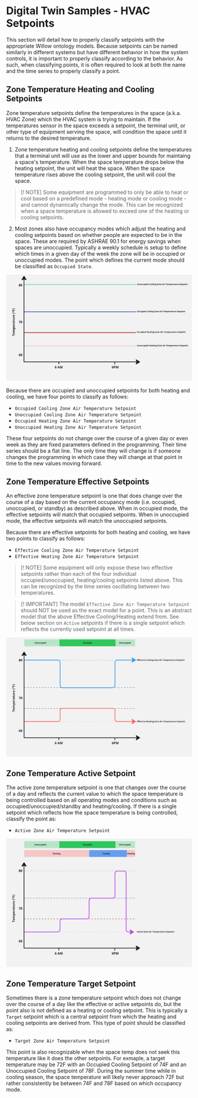 # Digital Twin Samples - HVAC Setpoints

This section will detail how to properly classify setpoints with the appropriate Willow ontology models. Because setpoints can be named similarly in different systems but have different behavior in how the system controls, it is important to properly classify according to the behavior. As such, when classifying points, it is often required to look at both the name and the time series to properly classify a point.

## Zone Temperature Heating and Cooling Setpoints

Zone temperature setpoints define the temperatures in the space (a.k.a. HVAC Zone) which the HVAC system is trying to maintain. If the temperatures sensor in the space exceeds a setpoint, the terminal unit, or other type of equipment serving the space, will condition the space until it returns to the desired temperature.

1. Zone temperature heating and cooling setpoints define the temperatures that a terminal unit will use as the lower and upper bounds for maintaing a space's temperature. When the space temperature drops below the heating setpoint, the unit will heat the space. When the space temperature rises above the cooling setpoint, the unit will cool the space.

> [! NOTE] 
> Some equipment are programmed to only be able to heat or cool based on a predefined mode - heating mode or cooling mode - and cannot dynamically change the mode. This can be recognized when a space temperature is allowed to exceed one of the heating or cooling setpoints.

2. Most zones also have occupancy modes which adjust the heating and cooling setpoints based on whether people are expected to be in the space. These are required by ASHRAE 90.1 for energy savings when spaces are unoccupied. Typically a weekly schedule is setup to define which times in a given day of the week the zone will be in occupied or unoccupied modes. The point which defines the current mode should be classified as `Occupied State`.

![HVAC-Example1](Images/ZoneTempOccupiedUnoccupiedSetpoints.jpg)

Because there are occupied and unoccupied setpoints for both heating and cooling, we have four points to classify as follows:
* `Occupied Cooling Zone Air Temperature Setpoint`
* `Unoccupied Cooling Zone Air Temperature Setpoint`
* `Occupied Heating Zone Air Temperature Setpoint`
* `Unoccupied Heating Zone Air Temperature Setpoint`

These four setpoints do not change over the course of a given day or even week as they are fixed parameters defined in the programming. Their time series should be a flat line. The only time they will change is if someone changes the programming in which case they will change at that point in time to the new values moving forward.

## Zone Temperature Effective Setpoints

An effective zone temperature setpoint is one that does change over the course of a day based on the current occupancy mode (i.e. occupied, unoccupied, or standby) as described above. When in occupied mode, the effective setpoints will match that occupied setpoints. When in unoccupied mode, the effective setpoints will match the unoccupied setpoints.

Because there are effective setpoints for both heating and cooling, we have two points to classify as follows:
* `Effective Cooling Zone Air Temperature Setpoint`
* `Effective Heating Zone Air Temperature Setpoint`

> [! NOTE] 
> Some equipment will only expose these two effective setpoints rather than each of the four individual occupied/unoccupied, heating/cooling setpoints listed above. This can be recognized by the time series oscillating between two temperatures.

> [! IMPORTANT] 
The model `Effective Zone Air Temperature Setpoint` should NOT be used as the exact model for a point. This is an abstract model that the above Effective Cooling/Heating extend from. See below section on `Active` setpoints if there is a single setpoint which reflects the currently used setpoint at all times.

![HVAC-Example1](Images/ZoneTempEffectiveSetpoints.jpg)

## Zone Temperature Active Setpoint

The active zone temperature setpoint is one that changes over the course of a day and reflects the current value to which the space temperature is being controlled based on all operating modes and conditions such as occupied/unoccupied/standby and heating/cooling. If there is a single setpoint which reflects how the space temperature is being controlled, classify the point as:
* `Active Zone Air Temperature Setpoint`

![HVAC-Example1](Images/ZoneTempActiveSetpoint.jpg)

## Zone Temperature Target Setpoint

Sometimes there is a zone temperature setpoint which does not change over the course of a day like the effective or active setpoints do, but the point also is not defined as a heating or cooling setpoint. This is typically a `Target` setpoint which is a central setpoint from which the heating and cooling setpoints are derived from. This type of point should be classified as:
* `Target Zone Air Temperature Setpoint`

This point is also recognizable when the space temp does not seek this temperature like it does the other setpoints. For exmaple, a target temperature may be 72F with an Occupied Cooling Setpoint of 74F and an Unoccupied Cooling Setpoint of 78F. During the summer time while in cooling season, the space temperature will likely never approach 72F but rather consistently be between 74F and 78F based on which occupancy mode.